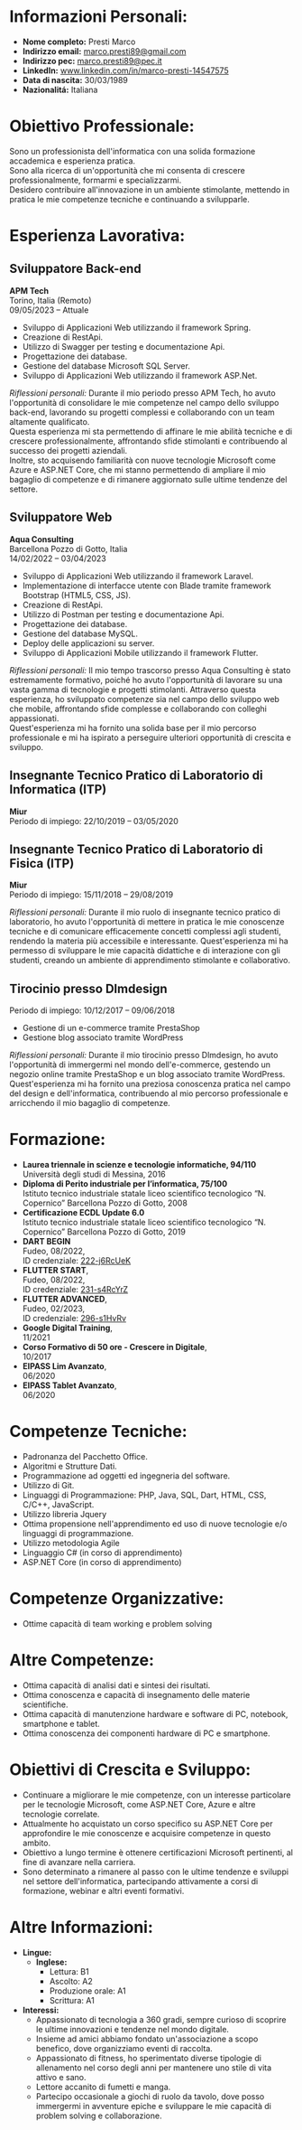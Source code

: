 # Informazioni Personali:
- **Nome completo:** Presti Marco
- **Indirizzo email:** marco.presti89@gmail.com
- **Indirizzo pec:** marco.presti89@pec.it
- **LinkedIn:** www.linkedin.com/in/marco-presti-14547575
- **Data di nascita:** 30/03/1989
- **Nazionalitá:** Italiana

# Obiettivo Professionale:
Sono un professionista dell'informatica con una solida formazione accademica e esperienza pratica.  
 Sono alla ricerca di un'opportunità che mi consenta di crescere professionalmente, formarmi e specializzarmi.  
 Desidero contribuire all'innovazione in un ambiente stimolante, mettendo in pratica le mie competenze tecniche e continuando a svilupparle.


# Esperienza Lavorativa:

## Sviluppatore Back-end
**APM Tech**  
Torino, Italia  (Remoto)  
09/05/2023 – Attuale  

- Sviluppo di Applicazioni Web utilizzando il framework Spring.
- Creazione di RestApi.
- Utilizzo di Swagger per testing e documentazione Api.
- Progettazione dei database.
- Gestione del database Microsoft SQL Server.
- Sviluppo di Applicazioni Web utilizzando il framework ASP.Net.

*Riflessioni personali:* Durante il mio periodo presso APM Tech, ho avuto l'opportunità di consolidare le mie competenze nel campo dello sviluppo back-end, lavorando su progetti complessi e collaborando con un team altamente qualificato.  
Questa esperienza mi sta permettendo di affinare le mie abilità tecniche e di crescere professionalmente, affrontando sfide stimolanti e contribuendo al successo dei progetti aziendali.  
Inoltre, sto acquisendo familiarità con nuove tecnologie Microsoft come Azure e ASP.NET Core, che mi stanno permettendo di ampliare il mio bagaglio di competenze e di rimanere aggiornato sulle ultime tendenze del settore.


## Sviluppatore Web
**Aqua Consulting**  
Barcellona Pozzo di Gotto, Italia  
14/02/2022 – 03/04/2023

- Sviluppo di Applicazioni Web utilizzando il framework Laravel.
- Implementazione di interfacce utente con Blade tramite framework Bootstrap (HTML5, CSS, JS).
- Creazione di RestApi.
- Utilizzo di Postman per testing e documentazione Api.
- Progettazione dei database.
- Gestione del database MySQL.
- Deploy delle applicazioni su server.
- Sviluppo di Applicazioni Mobile utilizzando il framework Flutter.

*Riflessioni personali:* Il mio tempo trascorso presso Aqua Consulting è stato estremamente formativo, poiché ho avuto l'opportunità di lavorare su una vasta gamma di tecnologie e progetti stimolanti. Attraverso questa esperienza, ho sviluppato competenze sia nel campo dello sviluppo web che mobile, affrontando sfide complesse e collaborando con colleghi appassionati.  
 Quest'esperienza mi ha fornito una solida base per il mio percorso professionale e mi ha ispirato a perseguire ulteriori opportunità di crescita e sviluppo.

 ## Insegnante Tecnico Pratico di Laboratorio di Informatica (ITP)
**Miur**  
Periodo di impiego: 22/10/2019 – 03/05/2020

## Insegnante Tecnico Pratico di Laboratorio di Fisica (ITP)
**Miur**  
Periodo di impiego: 15/11/2018 – 29/08/2019  

*Riflessioni personali:* Durante il mio ruolo di insegnante tecnico pratico di laboratorio, ho avuto l'opportunità di mettere in pratica le mie conoscenze tecniche e di comunicare efficacemente concetti complessi agli studenti, rendendo la materia più accessibile e interessante. Quest'esperienza mi ha permesso di sviluppare le mie capacità didattiche e di interazione con gli studenti, creando un ambiente di apprendimento stimolante e collaborativo.

## Tirocinio presso Dlmdesign
Periodo di impiego: 10/12/2017 – 09/06/2018

- Gestione di un e-commerce tramite PrestaShop
- Gestione blog associato tramite WordPress  

*Riflessioni personali:* Durante il mio tirocinio presso Dlmdesign, ho avuto l'opportunità di immergermi nel mondo dell'e-commerce, gestendo un negozio online tramite PrestaShop e un blog associato tramite WordPress.  
  Quest'esperienza mi ha fornito una preziosa conoscenza pratica nel campo del design e dell'informatica, contribuendo al mio percorso professionale e arricchendo il mio bagaglio di competenze.


# Formazione:
- **Laurea triennale in scienze e tecnologie informatiche, 94/110**   
   Università degli studi di Messina, 2016
- **Diploma di Perito industriale per l’informatica, 75/100**  
Istituto tecnico industriale statale liceo scientifico tecnologico “N.
Copernico” Barcellona Pozzo di Gotto, 2008
- **Certificazione ECDL Update 6.0**  
Istituto tecnico industriale statale liceo scientifico tecnologico “N.
Copernico” Barcellona Pozzo di Gotto, 2019
- **DART BEGIN**   
Fudeo, 08/2022,   
ID credenziale: [222-j6RcUeK](https://www.fudeo.it/certificate/222-j6RcUeK)
- **FLUTTER START**,   
Fudeo, 08/2022,   
ID credenziale: [231-s4RcYrZ](https://www.fudeo.it/certificate/231-s4RcYrZ)
- **FLUTTER ADVANCED**,   
Fudeo, 02/2023,   
ID credenziale: [296-s1HvRv](https://www.fudeo.it/certificate/296-s1HvRv)
- **Google Digital Training**,  
 11/2021
- **Corso Formativo di 50 ore - Crescere in Digitale**,  
 10/2017
- **EIPASS Lim Avanzato**,  
 06/2020
- **EIPASS Tablet Avanzato**,  
 06/2020

# Competenze Tecniche:
- Padronanza del Pacchetto Office.
- Algoritmi e Strutture Dati.
- Programmazione ad oggetti ed ingegneria del software.
- Utilizzo di Git.
- Linguaggi di Programmazione: PHP, Java, SQL, Dart, HTML, CSS, C/C++, JavaScript.
- Utilizzo libreria Jquery
- Ottima propensione nell'apprendimento ed uso di nuove tecnologie e/o linguaggi di programmazione.
- Utilizzo metodologia Agile
- Linguaggio C# (in corso di apprendimento)
- ASP.NET Core (in corso di apprendimento)

# Competenze Organizzative:
- Ottime capacità di team working e problem solving

# Altre Competenze:
- Ottima capacità di analisi dati e sintesi dei risultati.
- Ottima conoscenza e capacità di insegnamento delle materie scientifiche.
- Ottima capacità di manutenzione hardware e software di PC, notebook, smartphone e tablet.
- Ottima conoscenza dei componenti hardware di PC e smartphone.

# Obiettivi di Crescita e Sviluppo:
- Continuare a migliorare le mie competenze, con un interesse particolare per le tecnologie Microsoft, come ASP.NET Core, Azure e altre tecnologie correlate.
- Attualmente ho acquistato un corso specifico su ASP.NET Core per approfondire le mie conoscenze e acquisire competenze in questo ambito.
- Obiettivo a lungo termine è ottenere certificazioni Microsoft pertinenti, al fine di avanzare nella carriera.
- Sono determinato a rimanere al passo con le ultime tendenze e sviluppi nel settore dell'informatica, partecipando attivamente a corsi di formazione, webinar e altri eventi formativi.

# Altre Informazioni:
- **Lingue:**
  - **Inglese:**   
    - Lettura: B1
    - Ascolto: A2
    - Produzione orale: A1
    - Scrittura: A1
- **Interessi:**
  - Appassionato di tecnologia a 360 gradi, sempre curioso di scoprire le ultime innovazioni e tendenze nel mondo digitale.
  - Insieme ad amici abbiamo fondato un'associazione a scopo benefico, dove organizziamo eventi di raccolta.
  - Appassionato di fitness, ho sperimentato diverse tipologie di allenamento nel corso degli anni per mantenere uno stile di vita attivo e sano.
  - Lettore accanito di fumetti e manga.
  - Partecipo occasionale a giochi di ruolo da tavolo, dove posso immergermi in avventure epiche e sviluppare le mie capacità di problem solving e collaborazione.

